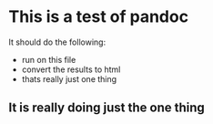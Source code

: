 # This is a test of pandoc

It should do the following:

- run on this file
- convert the results to html
- thats really just one thing

## It is really doing just the one thing
